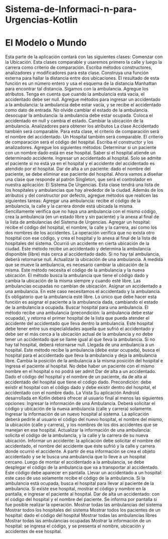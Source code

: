 # Sistema-de-Informaci-n-para-Urgencias-Kotlin
# El Modelo o Mundo
Esta parte de la aplicación contará con las siguientes clases:
Comenzar con la Ubicación. Esta clases comparable y usaremos primero la calle y luego la carrera como criterio de comparación. Escriba métodos constructores, analizadores y modificadores para esta clase.
Construya una función externa para hallar la distancia entre dos ubicaciones. El resultado de esta función es un número entero y usa el esquema de la distancia Manhattan para encontrar tal distancia.
Sigamos con la ambulancia. Agregue los atributos. Tenga en cuenta que cuando la ambulancia está vacía, el accidentado debe ser null. Agregue métodos para 
ingresar un accidentado a la ambulancia: la ambulancia debe estar vacía, y se recibe el accidentado como dato de entrada. No olvide cambiar el estado de la ambulancia.
desocupar la ambulancia: la ambulancia debe estar ocupada. Coloca el accidentado en null y cambia el estado.
Cambiar la ubicación de la ambulancia.
Analizadores para obtener los atributos
La clase Accidentado también será comparable. Para esta clase, el criterio de comparación será el nombre del accidentado.
Un Hospital también será comparable. El criterio de comparación será el código del hospital. Escriba el constructor y los analizadores. Agregue los siguientes métodos:
Determinar si un paciente con un nombre dado está en ese hospital.
Saber si el hospital atiende un determinado accidente.
Ingresar un accidentado al hospital. Solo se admite el paciente si no está ya en el hospital y el accidente del accidentado es atendido por el hospital.
Dar de alta a un paciente: dado el nombre del paciente, se debe eliminar ese paciente del hospital.
Ahora vamos a diseñar una clase que responde al patrón Singleton, que será el controlador en nuestra aplicación: El Sistema De Urgencias. Esta clase tendrá una lista de los hospitales y ambulancias que hay alrededor de la ciudad. Además de los atributos y del constructor por defecto, agregue métodos que realicen las siguientes tareas:
Agregar una ambulancia: recibe el código de la ambulancia, la calle y la carrera donde está ubicada la misma. Sencillamente verifica que no haya una ambulancia con el mismo código, crea la ambulancia (en un estado libre y sin paciente) y la anexa al final de la lista de ambulancias del Sistema de Urgencias.
Agregar un hospital: recibe el código del hospital, el nombre, la calle y la carrera, así como los dos nombres de los accidentes. La operación verifica que no exista otro hospital con ese código, y crea el hospital y lo anexa al final de la lista de hospitales del sistema.
Ocurrió un accidente en cierta ubicación de la ciudad. Este método recibe un accidentado y determina la ambulancia disponible (libre) más cerca al accidentado dado. Si no hay tal ambulancia, deberá retornarse null. 
Actualizar la ubicación de una ambulancia. A medida que se mueve la ambulancia, es necesario cambiar la ubicación de la misma. Este método necesita el código de la ambulancia y la nueva ubicación. El método busca la ambulancia que tiene el código dado y cambia la ubicación de la misma siempre y cuando esté libre. Las ambulancias ocupadas no cambian de ubicación.
Asignar un accidentado a una ambulancia. En este caso necesitamos el accidentado y la ambulancia. Es obligatorio que la ambulancia esté libre. Lo único que debe hacer esta función es asignar el paciente a la ambulancia dada, cambiando el estado de la ambulancia a ocupada.
Buscar hospital para una ambulancia. El método recibe una ambulancia (precondición: la ambulancia debe estar ocupada), y retorna el primer hospital de la lista que pueda atender el accidente del accidentado que lleva dentro la ambulancia. Este hospital debe tener entre sus especialidades aquella que sufrió el accidentado y debe ser el más cerca a la ubicación actual de la ambulancia y no debe tener un accidentado que se llame igual al que lleva la ambulancia. Si no hay tal hospital, deberá retornarse null.
Llegada de una ambulancia a un hospital. Este método recibe la ambulancia (debe estar ocupada), busca el hospital para el accidentado que lleva la ambulancia y deja la ambulancia libre. Cambia la posición de la ambulancia a la misma posición del hospital e ingresa el paciente al hospital. No debe haber un paciente con el mismo nombre en el hospital o no podrá ser admit
Dar de alta a un accidentado. Dado el código del hospital y el nombre de un paciente, da de alta al accidentado del hospital que tiene el código dado. Precondición: debe existir el hospital con el código dado y debe existir dentro del hospital, el accidentado con el nombre dado.
La Vista
Su aplicación Android desarrollada en Kotlin deberá ofrecer al usuario final al menos las siguientes opciones:
Ingresar la información de una Ambulancia. Deberá solicitar el código y ubicación de la nueva ambulancia (calle y carrera) solamente. 
Ingresar la información de un nuevo hospital al sistema. La aplicación deberá pedirle al usuario el código del nuevo hospital, el nombre del mismo, la ubicación (calle y carrera), y los nombres de los dos accidentes que se manejan en ese hospital.
Actualizar la información de una ambulancia: solicita el código de la ambulancia, y la calle y la carrera de su nueva ubicación. 
Informar un accidente: la aplicación debe solicitar el nombre del accidentado, el nombre del accidente que éste sufrió y la calle y carrera donde ocurrió el accidente. A partir de esa información se crea el objeto accidentado y se le busca una ambulancia que lo lleve a un hospital cercano. Luego de montar el accidentado a la ambulancia, se debe desplegar el código de la ambulancia que va a transportar al accidentado. Este código debe aparecer en pantalla.
Llevar un accidentado a un hospital: este caso de uso solamente recibe el código de la ambulancia. Si la ambulancia está ocupada, busca el hospital para llevar al paciente de la ambulancia. Si existe ese hospital, mostrar el código y nombre en la pantalla, e ingresar el paciente al hospital.
Dar de alta un accidentado: con el código del hospital y el nombre del paciente. Se informa por pantalla si fue posible realizar la operación.
Mostrar todas las ambulancias del sistema
Mostrar todos los hospitales del sistema
Mostrar todos los pacientes de un hospital: dado el código del hospital
Mostrar todas las ambulancias libres
Mostrar todas las ambulancias ocupadas
Mostrar la información de un hospital: se ingresa el código, y se presenta el nombre, ubicación y accidentes de ese hospital.

